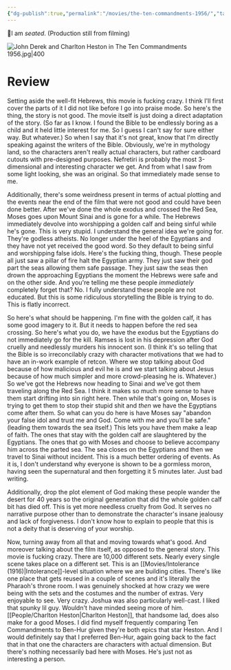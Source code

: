 ```yaml
---
{"dg-publish":true,"permalink":"/movies/the-ten-commandments-1956/","tags":["movies"],"created":"2025-04-22","updated":"2025-05-27"}
---
```



👀I am *seated*. (Production still from filming)

![John Derek and Charlton Heston in The Ten Commandments 1956.jpg|400](/img/user/_sys/Attachments/John%20Derek%20and%20Charlton%20Heston%20in%20The%20Ten%20Commandments%201956.jpg)

# Review

Setting aside the well-fit Hebrews, this movie is fucking crazy. I think I'll first cover the parts of it I did not like before I go into praise mode. So here's the thing, the story is not good. The movie itself is just doing a direct adaptation of the story. (So far as I know. I found the Bible to be endlessly boring as a child and it held little interest for me. So I guess I can't say for sure either way. But whatever.) So when I say that it's not great, know that I'm directly speaking against the writers of the Bible. Obviously, we're in mythology land, so the characters aren't really actual characters, but rather cardboard cutouts with pre-designed purposes. Nefretiri is probably the most 3-dimensional and interesting character we get. And from what I saw from some light looking, she was an original. So that immediately made sense to me.

Additionally, there's some weirdness present in terms of actual plotting and the events near the end of the film that were not good and could have been done better. After we've done the whole exodus and crossed the Red Sea, Moses goes upon Mount Sinai and is gone for a while. The Hebrews immediately devolve into worshipping a golden calf and being sinful while he's gone. This is very stupid. I understand the general idea we're going for. They're godless atheists. No longer under the heel of the Egyptians and they have not yet received the good word. So they default to being sinful and worshipping false idols. Here's the fucking thing, though. These people all just saw a pillar of fire halt the Egyptian army. They just saw their god part the seas allowing them safe passage. They just saw the seas then drown the approaching Egyptians the moment the Hebrews were safe and on the other side. And you're telling me these people *immediately* completely forget that? No. I fully understand these people are not educated. But this is some ridiculous storytelling the Bible is trying to do. This is flatly incorrect.

So here's what should be happening. I'm fine with the golden calf, it has some good imagery to it. But it needs to happen before the red sea crossing. So here's what you do, we have the exodus but the Egyptians do not immediately go for the kill. Ramses is lost in his depression after God cruelly and needlessly murders his innocent son. (I think it's so telling that the Bible is so irreconcilably crazy with character motivations that we had to have an in-work example of retcon. Where we stop talking about God because of how malicious and evil he is and we start talking about Jesus because of how much simpler and more crowd-pleasing he is. Whatever.) So we've got the Hebrews now heading to Sinai and we've got them traveling along the Red Sea. I think it makes so much more sense to have them start drifting into sin right here. Then while that's going on, Moses is trying to get them to stop their stupid shit and *then* we have the Egyptians come after them. So what can you do here is have Moses say "abandon your false idol and trust me and God. Come with me and you'll be safe." (leading them towards the sea itself.) This lets you have them make a leap of faith. The ones that stay with the golden calf are slaughtered by the Egyptians. The ones that go with Moses and choose to believe accompany him across the parted sea. The sea closes on the Egyptians and then we travel to Sinai without incident. This is a much better ordering of events. As it is, I don't understand why everyone is shown to be a gormless moron, having seen the supernatural and then forgetting it 5 minutes later. Just bad writing.

Additionally, drop the plot element of God making these people wander the desert for 40 years so the original generation that did the whole golden calf bit has died off. This is yet more needless cruelty from God. It serves no narrative purpose other than to demonstrate the character's insane jealousy and lack of forgiveness. I don't know how to explain to people that this is not a deity that is deserving of your worship.

Now, turning away from all that and moving towards what's good. And moreover talking about the film itself, as opposed to the general story. This movie is fucking crazy. There are 10,000 different sets. Nearly every single scene takes place on a different set. This is an [[Movies/Intolerance (1916)\|Intolerance]]-level situation where we are building cities. There's like one place that gets reused in a couple of scenes and it's literally the Pharaoh's throne room. I was genuinely shocked at how crazy we were being with the sets and the costumes and the number of extras. Very enjoyable to see. Very crazy. Joshua was also particularly well-cast. I liked that spunky lil guy. Wouldn't have minded seeing more of him. [[People/Charlton Heston\|Charlton Heston]], that handsome lad, does also make for a good Moses. I did find myself frequently comparing Ten Commandments to Ben-Hur given they're both epics that star Heston. And I would definitely say that I preferred Ben-Hur, again going back to the fact that in that one the characters are characters with actual dimension. But there's nothing necessarily bad here with Moses. He's just not as interesting a person.
